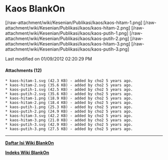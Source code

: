 # Kaos BlankOn
[/raw-attachment/wiki/Kesenian/Publikasi/kaos/kaos-hitam-1.png]
[/raw-attachment/wiki/Kesenian/Publikasi/kaos/kaos-hitam-2.png]
[/raw-attachment/wiki/Kesenian/Publikasi/kaos/kaos-putih-1.png]
[/raw-attachment/wiki/Kesenian/Publikasi/kaos/kaos-putih-2.png]
[/raw-attachment/wiki/Kesenian/Publikasi/kaos/kaos-hitam-3.png]
[/raw-attachment/wiki/Kesenian/Publikasi/kaos/kaos-putih-3.png]

Last modified on 01/09/2012 02:20:29 PM
#### Attachments (12)
    * kaos-hitam-1.svg​ (42.3 KB) - added by cho2 5 years ago.
    * kaos-hitam-2.svg​ (35.6 KB) - added by cho2 5 years ago.
    * kaos-putih-1.svg​ (42.5 KB) - added by cho2 5 years ago.
    * kaos-putih-2.svg​ (35.6 KB) - added by cho2 5 years ago.
    * kaos-hitam-1.png​ (18.9 KB) - added by cho2 5 years ago.
    * kaos-hitam-2.png​ (18.4 KB) - added by cho2 5 years ago.
    * kaos-putih-1.png​ (25.3 KB) - added by cho2 5 years ago.
    * kaos-putih-2.png​ (24.9 KB) - added by cho2 5 years ago.
    * kaos-hitam-3.svg​ (42.2 KB) - added by cho2 5 years ago.
    * kaos-hitam-3.png​ (21.0 KB) - added by cho2 5 years ago.
    * kaos-putih-3.svg​ (42.9 KB) - added by cho2 5 years ago.
    * kaos-putih-3.png​ (27.5 KB) - added by cho2 5 years ago.

---
[**Daftar Isi Wiki BlankOn**](/wiki/DaftarIsi/index.html)
 
[**Indeks Wiki BlankOn**](/wiki/Indeks.html)
